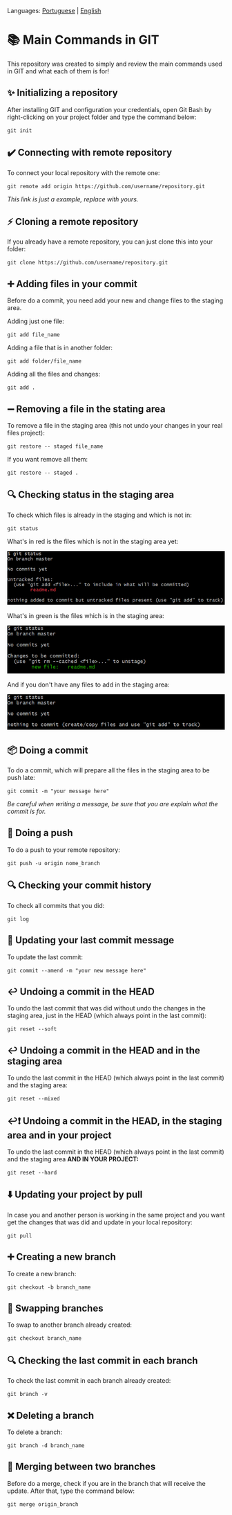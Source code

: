 Languages: [Portuguese](readme-br.md) | [English](readme.md)

# 📚 Main Commands in GIT
This repository was created to simply and review the main commands used in GIT and what each of them is for!

## ✨ Initializing a repository

After installing GIT and configuration your credentials, open Git Bash by right-clicking on your project folder and type the command below:

```
git init
```

## ✔️ Connecting with remote repository

To connect your local repository with the remote one:
```
git remote add origin https://github.com/username/repository.git
```
<i>This link is just a example, replace with yours.</i>

## ⚡ Cloning a remote repository

If you already have a remote repository, you can just clone this into your folder:
```
git clone https://github.com/username/repository.git
```

## ➕ Adding files in your commit

Before do a commit, you need add your new and change files to the staging area.

Adding just one file:
```
git add file_name
```
Adding a file that is in another folder:
```
git add folder/file_name
```
Adding all the files and changes:
```
git add .
```

## ➖ Removing a file in the stating area

To remove a file in the staging area (this not undo your changes in your real files project):

```
git restore -- staged file_name
```
If you want remove all them:
```
git restore -- staged .
```

## 🔍 Checking status in the staging area

To check which files is already in the staging and which is not in:
```
git status
```

What's in red is the files which is not in the staging area yet:

![exemplo_git_vermelho](images/image-6.png)

What's in green is the files which is in the staging area:

![exemplo_git_verde](images/image-5.png)

And if you don't have any files to add in the staging area:

![exemplo_git_nada](images/image-8.png)

## 📦 Doing a commit

To do a commit, which will prepare all the files in the staging area to be push late:

```
git commit -m "your message here"
```

<i>Be careful when writing a message, be sure that you are explain what the commit is for.</i>

## 🚀 Doing a push

To do a push to your remote repository:
```
git push -u origin nome_branch
```
## 🔍 Checking your commit history

To check all commits that you did:

```
git log
```

## 📝 Updating your last commit message

To update the last commit:

```
git commit --amend -m "your new message here"
```
## ↩️ Undoing a commit in the HEAD

To undo the last commit that was did without undo the changes in the staging area, just in the HEAD (which always point in the last commit):

```
git reset --soft
```

## ↩️ Undoing a commit in the HEAD and in the staging area

To undo the last commit in the HEAD (which always point in the last commit) and the staging area:

```
git reset --mixed
```
## ↩️❗ Undoing a commit in the HEAD, in the staging area and in your project

To undo the last commit in the HEAD (which always point in the last commit) and the staging area <b>AND IN YOUR PROJECT:</b>

```
git reset --hard
```

## ⬇️ Updating your project by pull

In case you and another person is working in the same project and you want get the changes that was did and update in your local repository:

```
git pull
```

## ➕ Creating a new branch

To create a new branch:
```
git checkout -b branch_name
```
## 🔨 Swapping branches

To swap to another branch already created:
```
git checkout branch_name
```
## 🔍 Checking the last commit in each branch

To check the last commit in each branch already created:

```
git branch -v
```

## ❌ Deleting a branch

To delete a branch:

```
git branch -d branch_name
```

## 🔀 Merging between two branches

Before do a merge, check if you are in the branch that will receive the update. After that, type the command below:

```
git merge origin_branch
```
